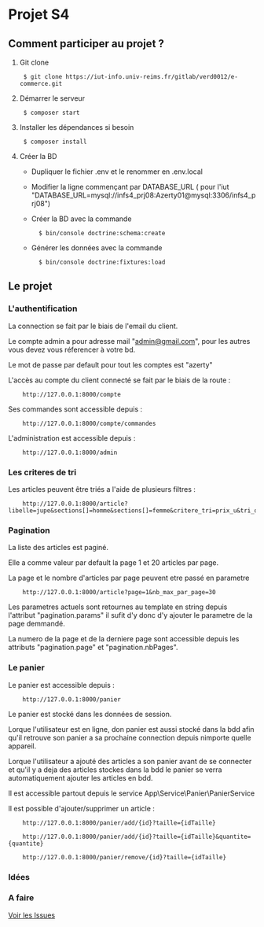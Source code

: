 # Projet S4

## Comment participer au projet ?

1. Git clone

        $ git clone https://iut-info.univ-reims.fr/gitlab/verd0012/e-commerce.git

2. Démarrer le serveur

        $ composer start

3. Installer les dépendances si besoin

        $ composer install

4. Créer la BD
    - Dupliquer le fichier .env et le renommer en .env.local
    - Modifier la ligne commençant par DATABASE_URL 
      ( pour l'iut "DATABASE_URL=mysql://infs4_prj08:Azerty01@mysql:3306/infs4_prj08")
    - Créer la BD avec la commande
        
            $ bin/console doctrine:schema:create
    
    - Générer les données avec la commande

            $ bin/console doctrine:fixtures:load

## Le projet

### L'authentification

La connection se fait par le biais de l'email du client.

Le compte admin a pour adresse mail "admin@gmail.com", pour les autres vous devez vous réferencer à votre bd.

Le mot de passe par default pour tout les comptes est "azerty"

L'accès au compte du client connecté se fait par le biais de la route :

        http://127.0.0.1:8000/compte

Ses commandes sont accessible depuis :

        http://127.0.0.1:8000/compte/commandes

L'administration est accessible depuis :

        http://127.0.0.1:8000/admin

### Les criteres de tri

Les articles peuvent être triés a l'aide de plusieurs filtres :

        http://127.0.0.1:8000/article?libelle=jupe&sections[]=homme&sections[]=femme&critere_tri=prix_u&tri_ordre=DESC&tailles[]=L&types[]=jupe&categories[]=vetement&categories[]=Accessoire&prix_entre=20_30&description=pull

### Pagination

La liste des articles est paginé.

Elle a comme valeur par default la page 1 et 20 articles par page.

La page et le nombre d'articles par page peuvent etre passé en parametre

        http://127.0.0.1:8000/article?page=1&nb_max_par_page=30

Les parametres actuels sont retournes au template en string depuis l'attribut "pagination.params" il sufit d'y donc d'y ajouter le parametre de la page demmandé.

La numero de la page et de la derniere page sont accessible depuis les attributs "pagination.page" et "pagination.nbPages".

### Le panier

Le panier est accessible depuis :

        http://127.0.0.1:8000/panier

Le panier est stocké dans les données de session.

Lorque l'utilisateur est en ligne, don panier est aussi stocké dans la bdd afin qu'il retrouve son panier a sa prochaine connection depuis nimporte quelle appareil.

Lorque l'utilisateur a ajouté des articles a son panier avant de se connecter et qu'il y a deja des articles stockes dans la bdd le panier se verra automatiquement ajouter les articles en bdd.

Il est accessible partout depuis le service App\Service\Panier\PanierService

Il est possible d'ajouter/supprimer un article :

        http://127.0.0.1:8000/panier/add/{id}?taille={idTaille}

        http://127.0.0.1:8000/panier/add/{id}?taille={idTaille}&quantite={quantite}

        http://127.0.0.1:8000/panier/remove/{id}?taille={idTaille}

### Idées


### A faire

[Voir les Issues](https://iut-info.univ-reims.fr/gitlab/verd0012/e-commerce/issues)

